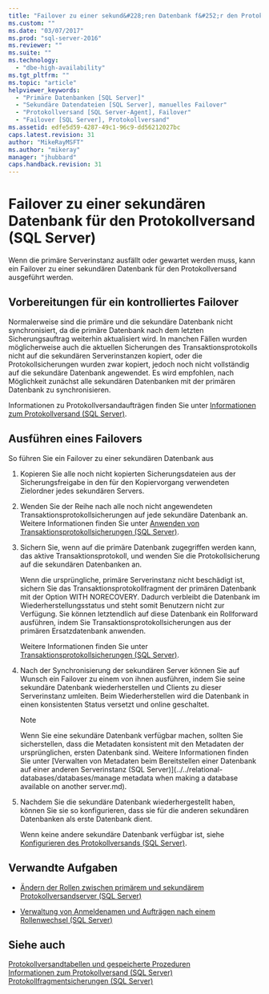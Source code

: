 ```yaml
---
title: "Failover zu einer sekund&#228;ren Datenbank f&#252;r den Protokollversand (SQL Server) | Microsoft Docs"
ms.custom: ""
ms.date: "03/07/2017"
ms.prod: "sql-server-2016"
ms.reviewer: ""
ms.suite: ""
ms.technology: 
  - "dbe-high-availability"
ms.tgt_pltfrm: ""
ms.topic: "article"
helpviewer_keywords: 
  - "Primäre Datenbanken [SQL Server]"
  - "Sekundäre Datendateien [SQL Server], manuelles Failover"
  - "Protokollversand [SQL Server-Agent], Failover"
  - "Failover [SQL Server], Protokollversand"
ms.assetid: edfe5d59-4287-49c1-96c9-dd56212027bc
caps.latest.revision: 31
author: "MikeRayMSFT"
ms.author: "mikeray"
manager: "jhubbard"
caps.handback.revision: 31
---
```

# Failover zu einer sekund&#228;ren Datenbank f&#252;r den Protokollversand (SQL Server)
  Wenn die primäre Serverinstanz ausfällt oder gewartet werden muss, kann ein Failover zu einer sekundären Datenbank für den Protokollversand ausgeführt werden.  
  
## Vorbereitungen für ein kontrolliertes Failover  
 Normalerweise sind die primäre und die sekundäre Datenbank nicht synchronisiert, da die primäre Datenbank nach dem letzten Sicherungsauftrag weiterhin aktualisiert wird. In manchen Fällen wurden möglicherweise auch die aktuellen Sicherungen des Transaktionsprotokolls nicht auf die sekundären Serverinstanzen kopiert, oder die Protokollsicherungen wurden zwar kopiert, jedoch noch nicht vollständig auf die sekundäre Datenbank angewendet. Es wird empfohlen, nach Möglichkeit zunächst alle sekundären Datenbanken mit der primären Datenbank zu synchronisieren.  
  
 Informationen zu Protokollversandaufträgen finden Sie unter [Informationen zum Protokollversand &#40;SQL Server&#41;](../../database-engine/log-shipping/about-log-shipping-sql-server.md).  
  
## Ausführen eines Failovers  
 So führen Sie ein Failover zu einer sekundären Datenbank aus  
  
1.  Kopieren Sie alle noch nicht kopierten Sicherungsdateien aus der Sicherungsfreigabe in den für den Kopiervorgang verwendeten Zielordner jedes sekundären Servers.  
  
2.  Wenden Sie der Reihe nach alle noch nicht angewendeten Transaktionsprotokollsicherungen auf jede sekundäre Datenbank an. Weitere Informationen finden Sie unter [Anwenden von Transaktionsprotokollsicherungen &#40;SQL Server&#41;](../../relational-databases/backup-restore/apply-transaction-log-backups-sql-server.md).  
  
3.  Sichern Sie, wenn auf die primäre Datenbank zugegriffen werden kann, das aktive Transaktionsprotokoll, und wenden Sie die Protokollsicherung auf die sekundären Datenbanken an.  
  
     Wenn die ursprüngliche, primäre Serverinstanz nicht beschädigt ist, sichern Sie das Transaktionsprotokollfragment der primären Datenbank mit der Option WITH NORECOVERY. Dadurch verbleibt die Datenbank im Wiederherstellungsstatus und steht somit Benutzern nicht zur Verfügung. Sie können letztendlich auf diese Datenbank ein Rollforward ausführen, indem Sie Transaktionsprotokollsicherungen aus der primären Ersatzdatenbank anwenden.  
  
     Weitere Informationen finden Sie unter [Transaktionsprotokollsicherungen &#40;SQL Server&#41;](../../relational-databases/backup-restore/transaction-log-backups-sql-server.md).  
  
4.  Nach der Synchronisierung der sekundären Server können Sie auf Wunsch ein Failover zu einem von ihnen ausführen, indem Sie seine sekundäre Datenbank wiederherstellen und Clients zu dieser Serverinstanz umleiten. Beim Wiederherstellen wird die Datenbank in einen konsistenten Status versetzt und online geschaltet.  
  
    > [!NOTE]  
    >  Wenn Sie eine sekundäre Datenbank verfügbar machen, sollten Sie sicherstellen, dass die Metadaten konsistent mit den Metadaten der ursprünglichen, ersten Datenbank sind. Weitere Informationen finden Sie unter [Verwalten von Metadaten beim Bereitstellen einer Datenbank auf einer anderen Serverinstanz &#40;SQL Server&#41;](../../relational-databases/databases/manage metadata when making a database available on another server.md).  
  
5.  Nachdem Sie die sekundäre Datenbank wiederhergestellt haben, können Sie sie so konfigurieren, dass sie für die anderen sekundären Datenbanken als erste Datenbank dient.  
  
     Wenn keine andere sekundäre Datenbank verfügbar ist, siehe [Konfigurieren des Protokollversands &#40;SQL Server&#41;](../../database-engine/log-shipping/configure-log-shipping-sql-server.md).  
  
##  <a name="RelatedTasks"></a> Verwandte Aufgaben  
  
-   [Ändern der Rollen zwischen primärem und sekundärem Protokollversandserver &#40;SQL Server&#41;](../../database-engine/log-shipping/change-roles-between-primary-and-secondary-log-shipping-servers-sql-server.md)  
  
-   [Verwaltung von Anmeldenamen und Aufträgen nach einem Rollenwechsel &#40;SQL Server&#41;](../../sql-server/failover-clusters/management-of-logins-and-jobs-after-role-switching-sql-server.md)  
  
## Siehe auch  
 [Protokollversandtabellen und gespeicherte Prozeduren](../../database-engine/log-shipping/log-shipping-tables-and-stored-procedures.md)   
 [Informationen zum Protokollversand &#40;SQL Server&#41;](../../database-engine/log-shipping/about-log-shipping-sql-server.md)   
 [Protokollfragmentsicherungen &#40;SQL Server&#41;](../../relational-databases/backup-restore/tail-log-backups-sql-server.md)  
  
  